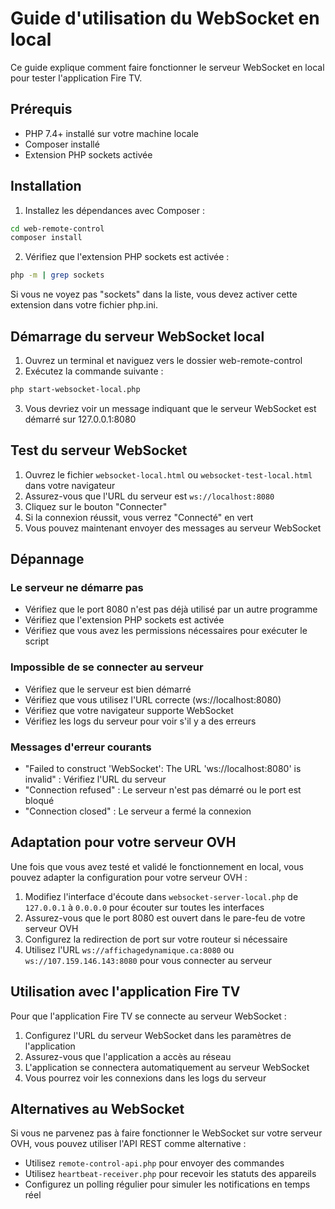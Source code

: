 # Guide d'utilisation du WebSocket en local

Ce guide explique comment faire fonctionner le serveur WebSocket en local pour tester l'application Fire TV.

## Prérequis

- PHP 7.4+ installé sur votre machine locale
- Composer installé
- Extension PHP sockets activée

## Installation

1. Installez les dépendances avec Composer :

```bash
cd web-remote-control
composer install
```

2. Vérifiez que l'extension PHP sockets est activée :

```bash
php -m | grep sockets
```

Si vous ne voyez pas "sockets" dans la liste, vous devez activer cette extension dans votre fichier php.ini.

## Démarrage du serveur WebSocket local

1. Ouvrez un terminal et naviguez vers le dossier web-remote-control
2. Exécutez la commande suivante :

```bash
php start-websocket-local.php
```

3. Vous devriez voir un message indiquant que le serveur WebSocket est démarré sur 127.0.0.1:8080

## Test du serveur WebSocket

1. Ouvrez le fichier `websocket-local.html` ou `websocket-test-local.html` dans votre navigateur
2. Assurez-vous que l'URL du serveur est `ws://localhost:8080`
3. Cliquez sur le bouton "Connecter"
4. Si la connexion réussit, vous verrez "Connecté" en vert
5. Vous pouvez maintenant envoyer des messages au serveur WebSocket

## Dépannage

### Le serveur ne démarre pas

- Vérifiez que le port 8080 n'est pas déjà utilisé par un autre programme
- Vérifiez que l'extension PHP sockets est activée
- Vérifiez que vous avez les permissions nécessaires pour exécuter le script

### Impossible de se connecter au serveur

- Vérifiez que le serveur est bien démarré
- Vérifiez que vous utilisez l'URL correcte (ws://localhost:8080)
- Vérifiez que votre navigateur supporte WebSocket
- Vérifiez les logs du serveur pour voir s'il y a des erreurs

### Messages d'erreur courants

- "Failed to construct 'WebSocket': The URL 'ws://localhost:8080' is invalid" : Vérifiez l'URL du serveur
- "Connection refused" : Le serveur n'est pas démarré ou le port est bloqué
- "Connection closed" : Le serveur a fermé la connexion

## Adaptation pour votre serveur OVH

Une fois que vous avez testé et validé le fonctionnement en local, vous pouvez adapter la configuration pour votre serveur OVH :

1. Modifiez l'interface d'écoute dans `websocket-server-local.php` de `127.0.0.1` à `0.0.0.0` pour écouter sur toutes les interfaces
2. Assurez-vous que le port 8080 est ouvert dans le pare-feu de votre serveur OVH
3. Configurez la redirection de port sur votre routeur si nécessaire
4. Utilisez l'URL `ws://affichagedynamique.ca:8080` ou `ws://107.159.146.143:8080` pour vous connecter au serveur

## Utilisation avec l'application Fire TV

Pour que l'application Fire TV se connecte au serveur WebSocket :

1. Configurez l'URL du serveur WebSocket dans les paramètres de l'application
2. Assurez-vous que l'application a accès au réseau
3. L'application se connectera automatiquement au serveur WebSocket
4. Vous pourrez voir les connexions dans les logs du serveur

## Alternatives au WebSocket

Si vous ne parvenez pas à faire fonctionner le WebSocket sur votre serveur OVH, vous pouvez utiliser l'API REST comme alternative :

- Utilisez `remote-control-api.php` pour envoyer des commandes
- Utilisez `heartbeat-receiver.php` pour recevoir les statuts des appareils
- Configurez un polling régulier pour simuler les notifications en temps réel